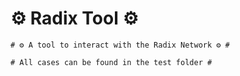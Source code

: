 # ⚙️ Radix Tool ⚙️

```shell
# ⚙️ A tool to interact with the Radix Network ⚙️ #

# All cases can be found in the test folder #
```
